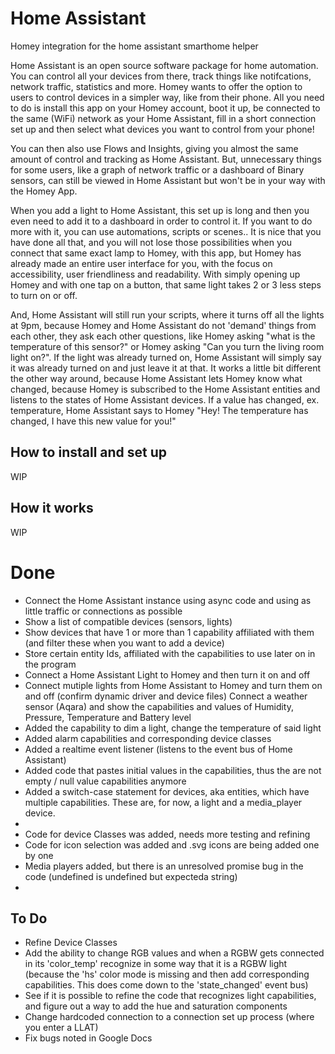 # Home Assistant

Homey integration for the home assistant smarthome helper

Home Assistant is an open source software package for home automation. You can
control all your devices from there, track things like notifcations, network
traffic, statistics and more. Homey wants to offer the option to users to
control devices in a simpler way, like from their phone. All you need to do is
install this app on your Homey account, boot it up, be connected to the same
(WiFi) network as your Home Assistant, fill in a short connection set up and
then select what devices you want to control from your phone!

You can then also use Flows and Insights, giving you almost the same amount of
control and tracking as Home Assistant. But, unnecessary things for some users,
like a graph of network traffic or a dashboard of Binary sensors, can still be
viewed in Home Assistant but won't be in your way with the Homey App.

When you add a light to Home Assistant, this set up is long and then you even
need to add it to a dashboard in order to control it. If you want to do more
with it, you can use automations, scripts or scenes.. It is nice that you have
done all that, and you will not lose those possibilities when you connect that
same exact lamp to Homey, with this app, but Homey has already made an entire
user interface for you, with the focus on accessibility, user friendliness and
readability. With simply opening up Homey and with one tap on a button, that
same light takes 2 or 3 less steps to turn on or off.

And, Home Assistant will still run your scripts, where it turns off all the
lights at 9pm, because Homey and Home Assistant do not 'demand' things from each
other, they ask each other questions, like Homey asking "what is the temperature
of this sensor?" or Homey asking "Can you turn the living room light on?". If
the light was already turned on, Home Assistant will simply say it was already
turned on and just leave it at that. It works a little bit different the other
way around, because Home Assistant lets Homey know what changed, because Homey
is subscribed to the Home Assistant entities and listens to the states of Home
Assistant devices. If a value has changed, ex. temperature, Home Assistant says
to Homey "Hey! The temperature has changed, I have this new value for you!"

## How to install and set up

WIP

## How it works

WIP

# Done

- Connect the Home Assistant instance using async code and using as little
  traffic or connections as possible
- Show a list of compatible devices (sensors, lights)
- Show devices that have 1 or more than 1 capability affiliated with them (and
  filter these when you want to add a device)
- Store certain entity Ids, affiliated with the capabilities to use later on in
  the program
- Connect a Home Assistant Light to Homey and then turn it on and off
- Connect mutiple lights from Home Assistant to Homey and turn them on and off
  (confirm dynamic driver and device files) Connect a weather sensor (Aqara) and
  show the capabilities and values of Humidity, Pressure, Temperature and
  Battery level
- Added the capability to dim a light, change the temperature of said light
- Added alarm capabilities and corresponding device classes
- Added a realtime event listener (listens to the event bus of Home Assistant)
- Added code that pastes initial values in the capabilities, thus the are not
  empty / null value capabilities anymore
- Added a switch-case statement for devices, aka entities, which have multiple
  capabilities. These are, for now, a light and a media_player device.
-
- Code for device Classes was added, needs more testing and refining
- Code for icon selection was added and .svg icons are being added one by one
- Media players added, but there is an unresolved promise bug in the code
  (undefined is undefined but expecteda string)
-

## To Do

- Refine Device Classes
- Add the ability to change RGB values and when a RGBW gets connected in its
  'color_temp' recognize in some way that it is a RGBW light (because the 'hs'
  color mode is missing and then add corresponding capabilities. This does come
  down to the 'state_changed' event bus)
- See if it is possible to refine the code that recognizes light capabilities,
  and figure out a way to add the hue and saturation components
- Change hardcoded connection to a connection set up process (where you enter a
  LLAT)
- Fix bugs noted in Google Docs
